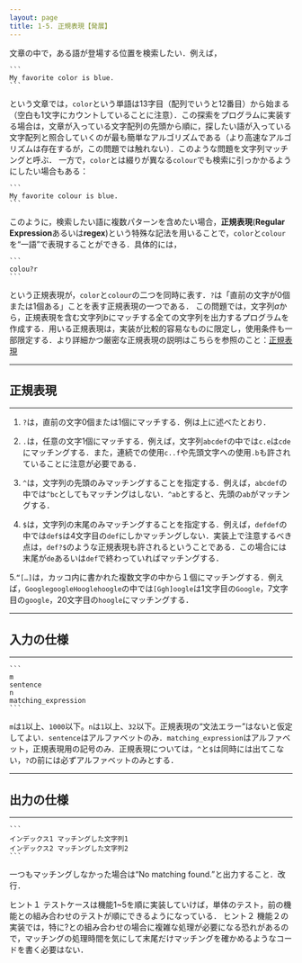 ```yaml
---
layout: page
title: 1-5. 正規表現【発展】
---
```


文章の中で，ある語が登場する位置を検索したい．例えば，

    ```
    My favorite color is blue.
    ```

という文章では，`color`という単語は13字目（配列でいうと12番目）から始まる（空白も1文字にカウントしていることに注意）．この探索をプログラムに実装する場合は，文章が入っている文字配列の先頭から順に，探したい語が入っている文字配列と照合していくのが最も簡単なアルゴリズムである（より高速なアルゴリズムは存在するが，この問題では触れない）．このような問題を文字列マッチングと呼ぶ．
一方で，`color`とは綴りが異なる`colour`でも検索に引っかかるようにしたい場合もある：

    ```
    My favorite colour is blue.
    ```

このように，検索したい語に複数パターンを含めたい場合，**正規表現**(**Regular Expression**あるいは**regex**)という特殊な記法を用いることで，`color`と`colour`を“一語”で表現することができる．具体的には，

    ```
    colou?r
    ```
    
という正規表現が，`color`と`colour`の二つを同時に表す．`?`は「直前の文字が0個または1個ある」ことを表す正規表現の一つである．
この問題では，文字列$a$から，正規表現を含む文字列$b$にマッチする全ての文字列を出力するプログラムを作成する．用いる正規表現は，実装が比較的容易なものに限定し，使用条件も一部限定する．より詳細かつ厳密な正規表現の説明はこちらを参照のこと：[正規表現](https://ja.wikipedia.org/wiki/%E6%AD%A3%E8%A6%8F%E8%A1%A8%E7%8F%BE)

---
## 正規表現
---
1. `?`は，直前の文字0個または1個にマッチする．例は上に述べたとおり．

2. `.`は，任意の文字1個にマッチする．例えば，文字列`abcdef`の中では`c.e`は`cde`にマッチングする．また，連続での使用`c..f`や先頭文字への使用`.b`も許されていることに注意が必要である．

3. `^`は，文字列の先頭のみマッチングすることを指定する．例えば，`abcdef`の中では`^bc`としてもマッチングはしない．`^ab`とすると、先頭の`ab`がマッチングする．

4. `$`は，文字列の末尾のみマッチングすることを指定する．例えば，`defdef`の中では`def$`は4文字目の`def`にしかマッチングしない．実装上で注意するべき点は，`def?$`のような正規表現も許されるということである．この場合には末尾が`de`あるいは`def`で終わっていればマッチングする．

5.`“[…]`は，カッコ内に書かれた複数文字の中から１個にマッチングする．例えば，`GooglegoogleHooglehoogle`の中では`[Ggh]oogle`は1文字目の`Google`，7文字目の`google`，20文字目の`hoogle`にマッチングする．

---
## 入力の仕様
---

    ```
    m
    sentence
    n
    matching_expression
    ```
    
`m`は`1`以上、`1000`以下。`n`は`1`以上、`32`以下。正規表現の“文法エラー”はないと仮定してよい．`sentence`はアルファベットのみ．`matching_expression`はアルファベット，正規表現用の記号のみ．正規表現については，`^`と`$`は同時には出てこない，`?`の前には必ずアルファベットのみとする．

---
## 出力の仕様
---

    ```
    インデックス1 マッチングした文字列1
    インデックス2 マッチングした文字列2
    ```

一つもマッチングしなかった場合は“No matching found.”と出力すること．改行．

ヒント１
テストケースは機能1~5を順に実装していけば，単体のテスト，前の機能との組み合わせのテストが順にできるようになっている．
ヒント２
機能２の実装では，特に?との組み合わせの場合に複雑な処理が必要になる恐れがあるので，マッチングの処理時間を気にして末尾だけマッチングを確かめるようなコードを書く必要はない．

